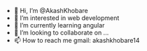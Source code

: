 - 👋 Hi, I’m @AkashKhobare
- 👀 I’m interested in web development 
- 🌱 I’m currently learning angular
- 💞️ I’m looking to collaborate on ...
- 📫 How to reach me gmail: akashkhobare14

<!---
AkashKhobare/AkashKhobare is a ✨ special ✨ repository because its `README.md` (this file) appears on your GitHub profile.
You can click the Preview link to take a look at your changes.
--->
